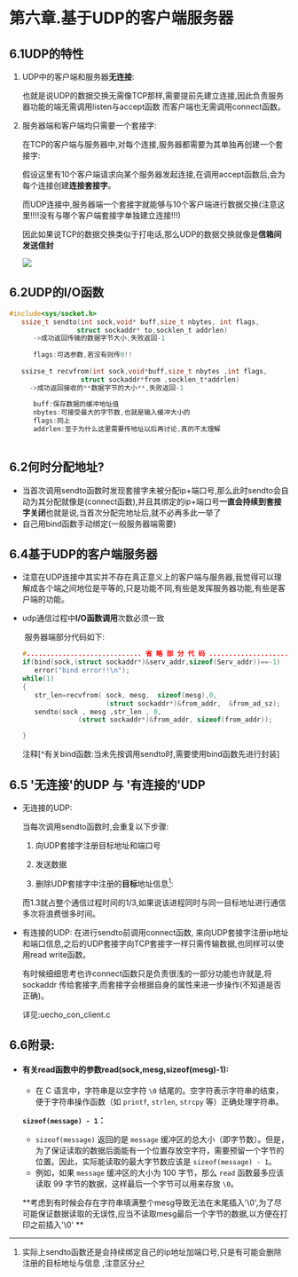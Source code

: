 # 第六章.基于UDP的客户端服务器

## 6.1UDP的特性

1. UDP中的客户端和服务器**无连接**:

   也就是说UDP的数据交换无需像TCP那样,需要提前先建立连接,因此负责服务器功能的端无需调用listen与accept函数 而客户端也无需调用connect函数。

2. 服务器端和客户端均只需要一个套接字:

   在TCP的客户端与服务器中,对每个连接,服务器都需要为其单独再创建一个套接字:

   假设这里有10个客户端请求向某个服务器发起连接,在调用accept函数后,会为每个连接创建**连接套接字**。 

   ​    而UDP连接中,服务器端一个套接字就能够与10个客户端进行数据交换(注意这里!!!!没有与哪个客户端套接字单独建立连接!!!)

   ​    因此如果说TCP的数据交换类似于打电话,那么UDP的数据交换就像是**信箱间发送信封**

   ![](https://github.com/gggggwen/TCP-IP-StudyNotes/blob/main/Chapter6/%E5%B1%8F%E5%B9%95%E6%88%AA%E5%9B%BE%202024-06-27%20114049.png?raw=true)





## 6.2UDP的I/O函数

```c
#include<sys/socket.h>
   ssize_t sendto(int sock,void* buff,size_t nbytes, int flags,
                 struct sockaddr* to,socklen_t addrlen)
      ->成功返回传输的数据字节大小,失败返回-1
      
      flags:可选参数,若没有则传0!!
     
   ssizse_t recvfrom(int sock,void*buff,size_t nbytes ,int flags,
                  struct sockaddr*from ,socklen_t*addrlen)
     ->成功返回接收的**数据字节的大小**,失败返回-1
          
      buff:保存数据的缓冲地址值
      nbytes:可接受最大的字节数,也就是输入缓冲大小的 
      flags:同上
      addrlen:至于为什么这里需要传地址以后再讨论,真的不太理解
      
```



## 6.2何时分配地址?

- 当首次调用sendto函数时发现套接字未被分配ip+端口号,那么此时sendto会自动为其分配就像是(connect函数),并且其绑定的ip+端口号**一直会持续到套接字关闭**也就是说,当首次分配完地址后,就不必再多此一举了
- 自己用bind函数手动绑定(一般服务器端需要)

## 6.4基于UDP的客户端服务器

- 注意在UDP连接中其实并不存在真正意义上的客户端与服务器,我觉得可以理解成各个端之间地位是平等的,只是功能不同,有些是发挥服务器功能,有些是客户端的功能。

- udp通信过程中**I/O函数调用**次数必须一致

  

  ​                                                             服务器端部分代码如下:

  ```c  
  #............................. 省 略 部 分 代 码 ...........................
  if(bind(sock,(struct sockaddr*)&serv_addr,sizeof(Serv_addr))==-1)
     error("bind error!!\n");
  while(1)
  {
     str_len=recvfrom( sock, mesg,  sizeof(mesg),0,
                       (struct sockaddr*)&from_addr,  &from_ad_sz);
     sendto(sock , mesg ,str_len , 0,
                (struct sockaddr*)&from_addr, sizeof(from_addr));
  
  }
  ```

  注释[^有关bind函数:当未先按调用sendto时,需要使用bind函数先进行封装]

  

## 6.5   '无连接'的UDP 与 '有连接的'UDP

- 无连接的UDP:

  当每次调用sendto函数时,会重复以下步骤:

  1. 向UDP套接字注册目标地址和端口号

  2. 发送数据

  3. 删除UDP套接字中注册的**目标**地址信息[^①]: 

     [^①]: 实际上sendto函数还是会持续绑定自己的ip地址加端口号,只是有可能会删除注册的目标地址与信息 ,注意区分

  而1.3就占整个通信过程时间的1/3,如果说该进程同时与同一目标地址进行通信多次将浪费很多时间。

  

- 有连接的UDP:
  在进行sendto前调用connect函数, 来向UDP套接字注册ip地址和端口信息,之后的UDP套接字向TCP套接字一样只需传输数据,也同样可以使用read write函数。

  有时候细细思考也许connect函数只是负责很浅的一部分功能也许就是,将sockaddr 传给套接字,而套接字会根据自身的属性来进一步操作(不知道是否正确)。

  详见:uecho_con_client.c

## 6.6附录:

- #### 有关read函数中的参数read(sock,mesg,sizeof(mesg)-1):

  - 在 C 语言中，字符串是以空字符 `\0` 结尾的。空字符表示字符串的结束，便于字符串操作函数（如 `printf`, `strlen`, `strcpy` 等）正确处理字符串。

  **`sizeof(message) - 1`：**

  - `sizeof(message)` 返回的是 `message` 缓冲区的总大小（即字节数）。但是，为了保证读取的数据后面能有一个位置存放空字符，需要预留一个字节的位置。因此，实际能读取的最大字节数应该是 `sizeof(message) - 1`。
  - 例如，如果 `message` 缓冲区的大小为 100 字节，那么 `read` 函数最多应该读取 99 字节的数据，这样最后一个字节可以用来存放 `\0`。

  **考虑到有时候会存在字符串填满整个mesg导致无法在末尾插入'\0',为了尽可能保证数据读取的无误性,应当不读取mesg最后一个字节的数据,以方便在打印之前插入'\0' **